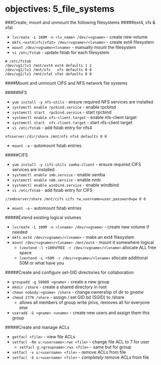 # objectives: 5_file_systems

###Create, mount and unmount the following filesystems
#####ext4, xfs & vfat
- `lvcreate -L 100M -n <lv_name> /dev/<vgname>` - create new volume
- `mkfs.<ext4|xfs|vfat> /dev/<vgname>/<lvname>` - create ext4 filesystem
- `mount /dev/<vgname><lvname>` - manually mount the filesystem
- `vi /etc/fstab` - update fstab for each filesystem

```
# /etc/fstab
/dev/vg1/lv1 /mnt/ext4 ext4 defaults 1 2
/dev/vg1/lv1 /mnt/xfs   xfs defaults 0 0
/dev/vg1/lv1 /mnt/vfat vfat defaults 0 0
```

####Mount and unmount CIFS and NFS network file systems

#####NFS
- `yum install -y nfs-utils` - ensure required NFS services are installed
- `systemctl enable rpcbind.service` - enable rpcbind
- `systemctl start  rpcbind.service` - start rpcbind
- `systemctl enable nfs-client.target` - enable nfs-client target
- `systemctl start  nfs-client.target` - start nfs-client target
- `vi /etc/fstab` - add fstab entry for nfs4

```
nfsserver:/dir/share /mnt/nfs nfs4 defaults 0 0
```
- `mount -a` - automount fstab entries

#####CIFS
- `yum install -y cifs-utils samba-client` - ensure required CIFS services are installed
- `systemctl enable smb.service` - enable samba
- `systemctl enable nmb.service` - enable nmb
- `systemctl enable winbind.service` - enable windbind
- `vi /etc/fstab` - add fstab entry for CIFS

```
//smbserver/share /mnt/cifs cifs rw,username=user,password=pw 0 0
```
- `mount -a` - automount fstab entries

#####Extend existing logical volumes
- `lvcreate -L 100M -n <lvname> /dev/<vgname>` - create new volume if needed
- `mkfs.ext4 /dev/<vgname>/<lvname>` - make an ext4 filesystem
- `mount /dev/<vgname>/<lvname> /mnt/ext4` - mount it somewhere logical
  - `lvextend -l +100%FREE -r /dev/<vgname>/<lvname>` allocate ALL free space
  - `lvextend -L +50M -r /dev/<vgname>/<lvname>` allocate additional 50M or what have you

#####Create and configure set-GID directories for collaboration
- `groupadd -g 50000 <gname>` - create a new group
- `mkdir /share` - create a shared directory in root
- `chown nobody:<gname> /share` - change ownership of dir to *gname*
- `chmod 2770 /share` - assign / set GID bit (SGID) to /share
  - allows all members of group write privs, removes all for everyone else
- `useradd -G <gname> <uname>` - create new users and assign them this group

#####Create and manage ACLs
- `getfacl <file>` - view file ACLs
- `setfacl -Rm u:<username>:rwx <file>` - change file ACL to 7 for user
  - `setfacl g:<groupname>:rwx <file>` - same but for group
- `setfacl -x u:<username> <file>` - remove ACLs from file
- `setfacl -b u:<username> <file>` - *completely* remove ACLs from file

